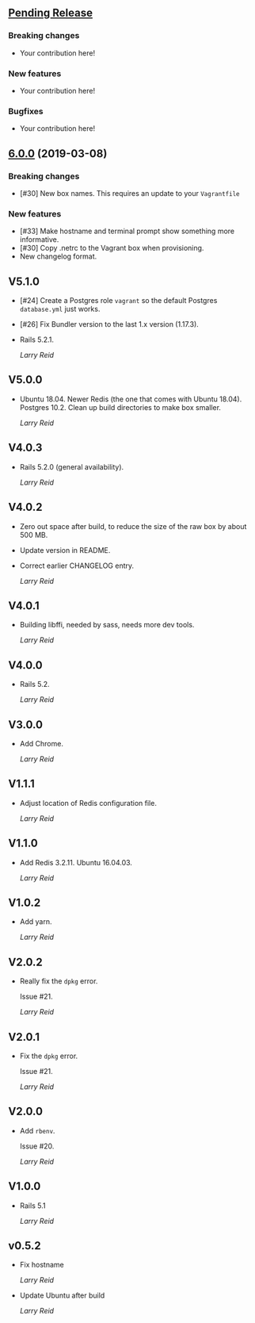 ## [Pending Release][]

### Breaking changes

* Your contribution here!

### New features

* Your contribution here!

### Bugfixes

* Your contribution here!

## [6.0.0][] (2019-03-08)

### Breaking changes

* [#30] New box names. This requires an update to your `Vagrantfile`

### New features

* [#33] Make hostname and terminal prompt show something more informative.
* [#30] Copy .netrc to the Vagrant box when provisioning.
* New changelog format.

## V5.1.0

*   [#24] Create a Postgres role `vagrant` so the default Postgres `database.yml` just works.
*   [#26] Fix Bundler version to the last 1.x version (1.17.3).
*   Rails 5.2.1.

    *Larry Reid*

## V5.0.0

*   Ubuntu 18.04.
    Newer Redis (the one that comes with Ubuntu 18.04).
    Postgres 10.2.
    Clean up build directories to make box smaller.

    *Larry Reid*

## V4.0.3

*   Rails 5.2.0 (general availability).

    *Larry Reid*

## V4.0.2

*   Zero out space after build, to reduce the size of the raw box
    by about 500 MB.
*   Update version in README.
*   Correct earlier CHANGELOG entry.

    *Larry Reid*

## V4.0.1

*   Building libffi, needed by sass, needs more dev tools.

    *Larry Reid*

## V4.0.0

*   Rails 5.2.

    *Larry Reid*

## V3.0.0

*   Add Chrome.

    *Larry Reid*

## V1.1.1

*   Adjust location of Redis configuration file.

    *Larry Reid*

## V1.1.0

*   Add Redis 3.2.11.
    Ubuntu 16.04.03.

    *Larry Reid*

## V1.0.2

*   Add yarn.

    *Larry Reid*

## V2.0.2

*   Really fix the `dpkg` error.

    Issue #21.

    *Larry Reid*

## V2.0.1

*   Fix the `dpkg` error.

    Issue #21.

    *Larry Reid*

## V2.0.0

*   Add `rbenv`.

    Issue #20.

    *Larry Reid*

## V1.0.0

*   Rails 5.1

    *Larry Reid*

## v0.5.2

*   Fix hostname

    *Larry Reid*

*   Update Ubuntu after build

    *Larry Reid*

[Pending Release]: https://github.com/bootstrap-ruby/bootstrap_form/compare/v6.0.0...HEAD
[6.0.0]: https://github.com/bootstrap-ruby/bootstrap_form/compare/v5.1.0...v6.0.0
